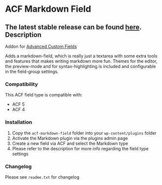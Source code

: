 ACF Markdown Field
==================
The latest stable release can be found [here](http://wordpress.org/extend/plugins/advanced-custom-fields-markdown/).
Description
-----------
Addon for [Advanced Custom Fields](http://www.advancedcustomfields.com/)  

Adds a markdown-field, which is really just a textarea with some extra tools and features that makes writing markdown more fun. Themes for the editor, the preview-mode and for syntax-highlighting is included and configurable in the field-group settings.

### Compatibility

This ACF field type is compatible with:  

* ACF 5
* ACF 4

### Installation

1. Copy the `acf-markdown-field` folder into your `wp-content/plugins` folder
2. Activate the Markdown plugin via the plugins admin page
3. Create a new field via ACF and select the Markdown type
4. Please refer to the description for more info regarding the field type settings

### Changelog
Please see `readme.txt` for changelog
